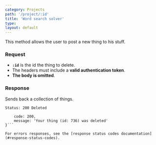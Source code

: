 ```yaml
---
category: Projects
path: '/project/:id'
title: 'Word search solver'
type:
layout: default
---
```


This method allows the user to post a new thing to his stuff.

### Request

* **`:id`** is the id the thing to delete.
* The headers must include a **valid authentication token**.
* **The body is omitted**.

### Response

Sends back a collection of things.

```Status: 200 Deleted```
```{
    code: 200,
    message: 'Your thing (id: 736) was deleted'
}```

For errors responses, see the [response status codes documentation](#response-status-codes).